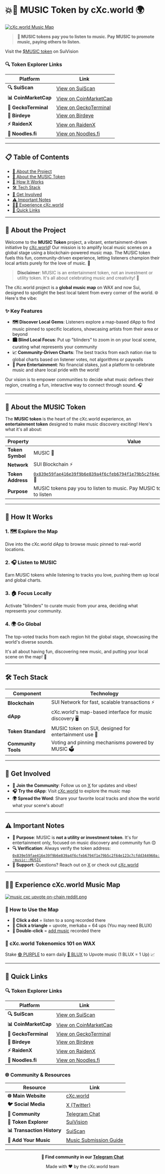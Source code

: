 # 💥🎵 MUSIC Token by cXc.world 🌍

[![cXc.world Music Map](https://files.peakd.com/file/peakd-hive/currentxchange/23vhqH6xNcvcEoLLs1HUa1rkJYSpj9nr7FAY5wpwMGBzVCLkFayha2bt8aB1M9QtenWFm.png)](https://cXc.world)

> **🎵 MUSIC tokens pay you to listen to music. Pay MUSIC to promote music, paying others to listen.**

Visit the [$MUSIC token](https://suivision.xyz/coin/0x839e59fae416e39f9b6e839a4f6cfeb6794f1e79b5c2f64e123c7cfdd344960a::music::MUSIC) on SuiVision

### 🔍 Token Explorer Links

| **Platform** | **Link** |
|--------------|----------|
| **🔍 SuiScan** | [View on SuiScan](https://suiscan.xyz/mainnet/coin/0x839e59fae416e39f9b6e839a4f6cfeb6794f1e79b5c2f64e123c7cfdd344960a::music::MUSIC) |
| **📊 CoinMarketCap** | [View on CoinMarketCap](https://dex.coinmarketcap.com/token/sui%20network/0x839e59fae416e39f9b6e839a4f6cfeb6794f1e79b5c2f64e123c7cfdd344960a::music::MUSIC/) |
| **🦎 GeckoTerminal** | [View on GeckoTerminal](https://www.geckoterminal.com/sui-network/tokens/0x839e59fae416e39f9b6e839a4f6cfeb6794f1e79b5c2f64e123c7cfdd344960a::music::MUSIC) |
| **🦅 Birdeye** | [View on Birdeye](https://birdeye.so/token/0x839e59fae416e39f9b6e839a4f6cfeb6794f1e79b5c2f64e123c7cfdd344960a::music::MUSIC?chain=sui) |
| **⚡ RaidenX** | [View on RaidenX](https://raidenx.io/sui/token/0x839e59fae416e39f9b6e839a4f6cfeb6794f1e79b5c2f64e123c7cfdd344960a::music::MUSIC) |
| **🍜 Noodles.fi** | [View on Noodles.fi](https://noodles.fi/coins/0x839e59fae416e39f9b6e839a4f6cfeb6794f1e79b5c2f64e123c7cfdd344960a::music::MUSIC) |

---

## 📋 Table of Contents

- [🎯 About the Project](#-about-the-project)
- [🎸 About the MUSIC Token](#-about-the-music-token)
- [🚀 How It Works](#-how-it-works)
- [🛠️ Tech Stack](#️-tech-stack)
- [🌟 Get Involved](#-get-involved)
- [⚠️ Important Notes](#️-important-notes)
- [👨‍🎤 Experience cXc.world](#️-experience-cxcworld-music-map)
- [🔗 Quick Links](#-quick-links)

---

## 🎯 About the Project

Welcome to the **MUSIC Token** project, a vibrant, entertainment-driven initiative by [cXc.world](https://cxc.world/)! Our mission is to amplify local music scenes on a global stage using a blockchain-powered music map. The MUSIC token fuels this fun, community-driven experience, letting listeners champion their local artists purely for the love of music. 🚀

> **Disclaimer**: MUSIC is an entertainment token, not an investment or utility token. It's all about celebrating music and creativity! 🎉

The cXc.world project is a **global music map** on WAX and now Sui, designed to spotlight the best local talent from every corner of the world. 🌐 Here's the vibe:

### ✨ Key Features

- **🗺️ Discover Local Gems**: Listeners explore a map-based dApp to find music pinned to specific locations, showcasing artists from their area or beyond
- **🏙️ Blind Local Focus**: Put up "blinders" to zoom in on your local scene, curating what represents your community
- **📈 Community-Driven Charts**: The best tracks from each nation rise to global charts based on listener votes, not algorithms or paywalls
- **🎤 Pure Entertainment**: No financial stakes, just a platform to celebrate music and share local pride with the world!

Our vision is to empower communities to decide what music defines their region, creating a fun, interactive way to connect through sound. 🎧

---

## 🎸 About the MUSIC Token

The **MUSIC token** is the heart of the cXc.world experience, an **entertainment token** designed to make music discovery exciting! Here's what it's all about:

| **Property** | **Value** |
|--------------|-----------|
| **Token Symbol** | MUSIC 🎵 |
| **Network** | SUI Blockchain ⚡️ |
| **Token Address** | [`0x839e59fae416e39f9b6e839a4f6cfeb6794f1e79b5c2f64e123c7cfdd344960a::music::MUSIC`](https://suiscan.xyz/mainnet/coin/0x839e59fae416e39f9b6e839a4f6cfeb6794f1e79b5c2f64e123c7cfdd344960a::music::MUSIC/txs) 🔗 |
| **Purpose** | MUSIC tokens pay you to listen to music. Pay MUSIC to promote music, paying others to listen |

---

## 🚀 How It Works

### 1. 🗺️ Explore the Map
Dive into the cXc.world dApp to browse music pinned to real-world locations.

### 2. 🎧 Listen to MUSIC
Earn MUSIC tokens while listening to tracks you love, pushing them up local and global charts.

### 3. 🏠 Focus Locally
Activate "blinders" to curate music from your area, deciding what represents your community.

### 4. 🌍 Go Global
The top-voted tracks from each region hit the global stage, showcasing the world's diverse sounds.

It's all about having fun, discovering new music, and putting your local scene on the map! 🎉

---

## 🛠️ Tech Stack

| **Component** | **Technology** |
|---------------|----------------|
| **Blockchain** | SUI Network for fast, scalable transactions ⚡️ |
| **dApp** | cXc.world's map-based interface for music discovery 🖥️ |
| **Token Standard** | MUSIC token on SUI, designed for entertainment use 🎵 |
| **Community Tools** | Voting and pinning mechanisms powered by MUSIC 🗳️ |

---

## 🌟 Get Involved

- **📢 Join the Community**: Follow us on [X](https://x.com/cXc_world) for updates and vibes!
- **🎧 Try the dApp**: Visit [cXc.world](https://cxc.world/) to explore the music map
- **🌍 Spread the Word**: Share your favorite local tracks and show the world what your scene's about!

---

## ⚠️ Important Notes

- **🎯 Purpose**: MUSIC is **not a utility or investment token**. It's for entertainment only, focused on music discovery and community fun 😊
- **🔍 Verification**: Always verify the token address: [`0x839e59fae416e39f9b6e839a4f6cfeb6794f1e79b5c2f64e123c7cfdd344960a::music::MUSIC`](https://suiscan.xyz/mainnet/coin/0x839e59fae416e39f9b6e839a4f6cfeb6794f1e79b5c2f64e123c7cfdd344960a::music::MUSIC/txs)
- **📩 Support**: Questions? Reach out on [X](https://x.com/cXc_world) or check out [cXc.world](https://cxc.world/)

---

## 👨‍🎤 Experience cXc.world Music Map

[![music cxc upvote on-chain reddit.png](https://files.peakd.com/file/peakd-hive/currentxchange/23vhqH6xNcvcEoLLs1HUa1rkJYSpj9nr7FAY5wpwMGBzVCLkFayha2bt8aB1M9QtenWFm.png)](https://cXc.world)

### 🎯 How to Use the Map

- **🎵 Click a dot** = listen to a song recorded there
- **🔺 Click a triangle** = upvote, merkaba = 64 ups (You may need BLUX)
- **🔄 Double-click** = [add music](https://aquariusacademy.notion.site/Add-your-music-to-cXc-world-1ddac693574b80b8a1e6c6a2ae0f6bc3?pvs=4) recorded there

### 💎 cXc.world Tokenomics 101 on WAX

Stake [🟣 PURPLE](https://wax.alcor.exchange/swap?output=PURPLE-purplepurple&input=WAX-eosio.token) to earn daily [🔵 BLUX](https://wax.alcor.exchange/swap?output=BLUX-bluxbluxblux&input=WAX-eosio.token) to Upvote music (1 BLUX = 1 Up) 📈

---

## 🔗 Quick Links

### 🔍 Token Explorer Links

| **Platform** | **Link** |
|--------------|----------|
| **🔍 SuiScan** | [View on SuiScan](https://suiscan.xyz/mainnet/coin/0x839e59fae416e39f9b6e839a4f6cfeb6794f1e79b5c2f64e123c7cfdd344960a::music::MUSIC) |
| **📊 CoinMarketCap** | [View on CoinMarketCap](https://dex.coinmarketcap.com/token/sui%20network/0x839e59fae416e39f9b6e839a4f6cfeb6794f1e79b5c2f64e123c7cfdd344960a::music::MUSIC/) |
| **🦎 GeckoTerminal** | [View on GeckoTerminal](https://www.geckoterminal.com/sui-network/tokens/0x839e59fae416e39f9b6e839a4f6cfeb6794f1e79b5c2f64e123c7cfdd344960a::music::MUSIC) |
| **🦅 Birdeye** | [View on Birdeye](https://birdeye.so/token/0x839e59fae416e39f9b6e839a4f6cfeb6794f1e79b5c2f64e123c7cfdd344960a::music::MUSIC?chain=sui) |
| **⚡ RaidenX** | [View on RaidenX](https://raidenx.io/sui/token/0x839e59fae416e39f9b6e839a4f6cfeb6794f1e79b5c2f64e123c7cfdd344960a::music::MUSIC) |
| **🍜 Noodles.fi** | [View on Noodles.fi](https://noodles.fi/coins/0x839e59fae416e39f9b6e839a4f6cfeb6794f1e79b5c2f64e123c7cfdd344960a::music::MUSIC) |

### 🌐 Community & Resources

| **Resource** | **Link** |
|--------------|----------|
| **🌐 Main Website** | [cXc.world](https://cxc.world/) |
| **🐦 Social Media** | [X (Twitter)](https://x.com/cXc_world) |
| **💬 Community** | [Telegram Chat](https://t.me/cXc_world) |
| **🎵 Token Explorer** | [SuiVision](https://suivision.xyz/coin/0x839e59fae416e39f9b6e839a4f6cfeb6794f1e79b5c2f64e123c7cfdd344960a::music::MUSIC) |
| **📊 Transaction History** | [SuiScan](https://suiscan.xyz/mainnet/coin/0x839e59fae416e39f9b6e839a4f6cfeb6794f1e79b5c2f64e123c7cfdd344960a::music::MUSIC/txs) |
| **🎤 Add Your Music** | [Music Submission Guide](https://aquariusacademy.notion.site/Add-your-music-to-cXc-world-1ddac693574b80b8a1e6c6a2ae0f6bc3?pvs=4) |

---

<div align="center">

**🤘 Find community in our [Telegram Chat](https://t.me/cXc_world)**

Made with ❤️ by the cXc.world team

</div>
